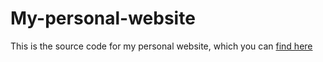 # My-personal-website
This is the source code for my personal website, which you can [find here](https://ahmedalhamadi.neocities.org/)
